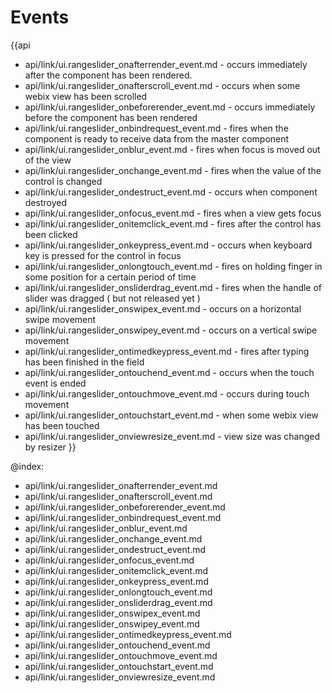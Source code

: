 Events
=======

{{api
- api/link/ui.rangeslider_onafterrender_event.md - occurs immediately after the component has been rendered.
- api/link/ui.rangeslider_onafterscroll_event.md - occurs when some webix view has been scrolled
- api/link/ui.rangeslider_onbeforerender_event.md - occurs immediately before the component has been rendered
- api/link/ui.rangeslider_onbindrequest_event.md - fires when the component is ready to receive data from the master component
- api/link/ui.rangeslider_onblur_event.md - fires when focus is moved out of the view
- api/link/ui.rangeslider_onchange_event.md - fires when the value of the control is changed
- api/link/ui.rangeslider_ondestruct_event.md - occurs when component destroyed
- api/link/ui.rangeslider_onfocus_event.md - fires when a view gets focus
- api/link/ui.rangeslider_onitemclick_event.md - fires after the control has been clicked
- api/link/ui.rangeslider_onkeypress_event.md - occurs when keyboard key is pressed for the control in focus
- api/link/ui.rangeslider_onlongtouch_event.md - fires on holding finger in some position for a certain period of time
- api/link/ui.rangeslider_onsliderdrag_event.md - fires when the handle of slider was dragged ( but not released yet )
- api/link/ui.rangeslider_onswipex_event.md - occurs on a horizontal swipe movement
- api/link/ui.rangeslider_onswipey_event.md - occurs on a vertical swipe movement
- api/link/ui.rangeslider_ontimedkeypress_event.md - fires after typing has been finished in the field
- api/link/ui.rangeslider_ontouchend_event.md - occurs when the touch event is ended
- api/link/ui.rangeslider_ontouchmove_event.md - occurs during touch movement
- api/link/ui.rangeslider_ontouchstart_event.md - when some webix view has been touched
- api/link/ui.rangeslider_onviewresize_event.md - view size was changed by resizer
}}

@index:
- api/link/ui.rangeslider_onafterrender_event.md
- api/link/ui.rangeslider_onafterscroll_event.md
- api/link/ui.rangeslider_onbeforerender_event.md
- api/link/ui.rangeslider_onbindrequest_event.md
- api/link/ui.rangeslider_onblur_event.md
- api/link/ui.rangeslider_onchange_event.md
- api/link/ui.rangeslider_ondestruct_event.md
- api/link/ui.rangeslider_onfocus_event.md
- api/link/ui.rangeslider_onitemclick_event.md
- api/link/ui.rangeslider_onkeypress_event.md
- api/link/ui.rangeslider_onlongtouch_event.md
- api/link/ui.rangeslider_onsliderdrag_event.md
- api/link/ui.rangeslider_onswipex_event.md
- api/link/ui.rangeslider_onswipey_event.md
- api/link/ui.rangeslider_ontimedkeypress_event.md
- api/link/ui.rangeslider_ontouchend_event.md
- api/link/ui.rangeslider_ontouchmove_event.md
- api/link/ui.rangeslider_ontouchstart_event.md
- api/link/ui.rangeslider_onviewresize_event.md


